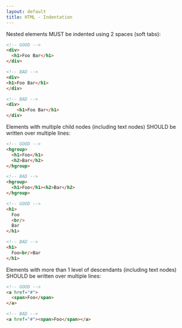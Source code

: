 ```yaml
---
layout: default
title: HTML - Indentation
---
```


Nested elements MUST be indented using 2 spaces (soft tabs):

```html
<!-- GOOD -->
<div>
  <h1>Foo Bar</h1>
</div>

<!-- BAD -->
<div>
<h1>Foo Bar</h1>
</div>

<!-- BAD -->
<div>
    <h1>Foo Bar</h1>
</div>
```

Elements with multiple child nodes (including text nodes) SHOULD be written over multiple lines:

```html
<!-- GOOD -->
<hgroup>
  <h1>Foo</h1>
  <h2>Bar</h2>
</hgroup>

<!-- BAD -->
<hgroup>
  <h1>Foo</h1><h2>Bar</h2>
</hgroup>

<!-- GOOD -->
<h1>
  Foo
  <br/>
  Bar
</h1>

<!-- BAD -->
<h1>
  Foo<br/>Bar
</h1>
```

Elements with more than 1 level of descendants (including text nodes) SHOULD be written over multiple lines:

```html
<!-- GOOD -->
<a href="#">
  <span>Foo</span>
</a>

<!-- BAD -->
<a href="#"><span>Foo</span></a>
```

